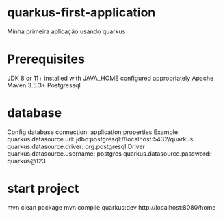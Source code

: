 # quarkus-first-application
Minha primeira aplicação usando quarkus

# Prerequisites
JDK 8 or 11+ installed with JAVA_HOME configured appropriately
Apache Maven 3.5.3+
Postgressql

# database
Config database connection: application.properties
Example:
quarkus.datasource.url: jdbc:postgresql://localhost:5432/quarkus
quarkus.datasource.driver: org.postgresql.Driver
quarkus.datasource.username: postgres
quarkus.datasource.password: quarkus@123

# start project
mvn clean package
mvn compile quarkus:dev
http://localhost:8080/home

